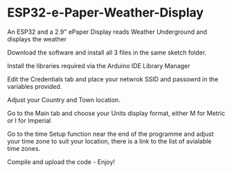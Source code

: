 # ESP32-e-Paper-Weather-Display
An ESP32 and a 2.9" ePaper Display reads Weather Underground and displays the weather

Download the software and install all 3 files in the same sketch folder.

Install the libraries required via the Arduino IDE Library Manager

Edit the Credentials tab and place your netwrok SSID and passowrd in the variables provided.

Adjust your Country and Town location.

Go to the Main tab and choose your Units display format, either M for Metric or I for Imperial

Go to the time Setup function near the end of the programme and adjust your time zone to suit your location, there is a link to the list of avialable time zones.

Compile and upload the code - Enjoy!



